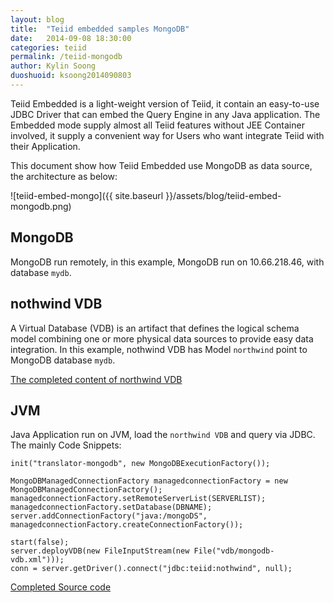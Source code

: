 ```yaml
---
layout: blog
title:  "Teiid embedded samples MongoDB"
date:   2014-09-08 18:30:00
categories: teiid
permalink: /teiid-mongodb
author: Kylin Soong
duoshuoid: ksoong2014090803
---
```


Teiid Embedded is a light-weight version of Teiid, it contain an easy-to-use JDBC Driver that can embed the Query Engine in any Java application. The Embedded mode supply almost all Teiid features without JEE Container involved, it supply a convenient way for Users who want integrate Teiid with their Application.

This document show how Teiid Embedded use MongoDB as data source, the architecture as below:

![teiid-embed-mongo]({{ site.baseurl }}/assets/blog/teiid-embed-mongodb.png)

## MongoDB

MongoDB run remotely, in this example, MongoDB run on 10.66.218.46, with database `mydb`.

## nothwind VDB

A Virtual Database (VDB) is an artifact that defines the logical schema model combining one or more physical data sources to provide easy data integration. In this example, nothwind VDB has Model `northwind` point to MongoDB database `mydb`. 

[The completed content of northwind VDB](https://github.com/jbosschina/teiid-embedded-samples/blob/master/vdb/mongodb-vdb.xml)

## JVM

Java Application run on JVM, load the `northwind VDB` and query via JDBC. The mainly Code Snippets:

~~~
init("translator-mongodb", new MongoDBExecutionFactory());
		
MongoDBManagedConnectionFactory managedconnectionFactory = new MongoDBManagedConnectionFactory();
managedconnectionFactory.setRemoteServerList(SERVERLIST);
managedconnectionFactory.setDatabase(DBNAME);
server.addConnectionFactory("java:/mongoDS", managedconnectionFactory.createConnectionFactory());
		
start(false);
server.deployVDB(new FileInputStream(new File("vdb/mongodb-vdb.xml")));
conn = server.getDriver().connect("jdbc:teiid:nothwind", null);
~~~

[Completed Source code](https://github.com/jbosschina/teiid-embedded-samples/blob/master/src/test/java/com/teiid/embedded/samples/mongodb/TestMongoDBDataSource.java)

